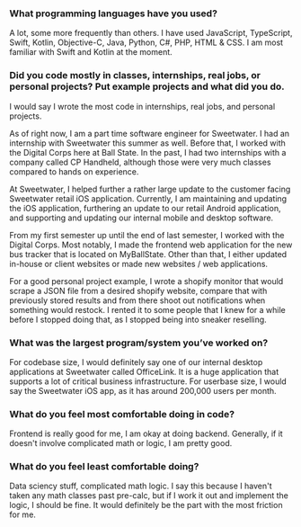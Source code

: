 ### What programming languages have you used?
A lot, some more frequently than others. I have used JavaScript, TypeScript, Swift, Kotlin, 
Objective-C, Java, Python, C#, PHP, HTML & CSS. I am most familiar with Swift and Kotlin at 
the moment.

### Did you code mostly in classes, internships, real jobs, or personal projects? Put example projects and what did you do.
I would say I wrote the most code in internships, real jobs, and personal projects.

As of right now, I am a part time software engineer for Sweetwater. I had an internship 
with Sweetwater this summer as well. Before that, I worked with the Digital Corps here at 
Ball State. In the past, I had two internships with a company called CP Handheld, although 
those were very much classes compared to hands on experience.

At Sweetwater, I helped further a rather large update to the customer facing Sweetwater 
retail iOS application. Currently, I am maintaining and updating the iOS application, 
furthering an update to our retail Android application, and supporting and updating our 
internal mobile and desktop software.

From my first semester up until the end of last semester, I worked with the Digital Corps. 
Most notably, I made the frontend web application for the new bus tracker that is located 
on MyBallState. Other than that, I either updated in-house or client websites or made new 
websites / web applications.

For a good personal project example, I wrote a shopify monitor that would scrape a JSON 
file from a desired shopify website, compare that with previously stored results and from 
there shoot out notifications when something would restock. I rented it to some people 
that I knew for a while before I stopped doing that, as I stopped being into sneaker 
reselling.

### What was the largest program/system you’ve worked on?
For codebase size, I would definitely say one of our internal desktop applications at 
Sweetwater called OfficeLink. It is a huge application that supports a lot of critical 
business infrastructure. For userbase size, I would say the Sweetwater iOS app, as it has 
around 200,000 users per month.

### What do you feel most comfortable doing in code?
Frontend is really good for me, I am okay at doing backend. Generally, if it doesn't 
involve complicated math or logic, I am pretty good.

### What do you feel least comfortable doing?
Data sciency stuff, complicated math logic. I say this because I haven't taken any math 
classes past pre-calc, but if I work it out and implement the logic, I should be fine. It 
would definitely be the part with the most friction for me.
